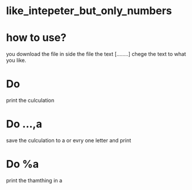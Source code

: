 # like_intepeter_but_only_numbers



# how to use?

you download the file in side the file the text [........]
chege the text to what you like.

# Do
print the culculation

# Do ...,a
save the culculation to a or evry one letter and print

# Do %a
print the thamthing in a
